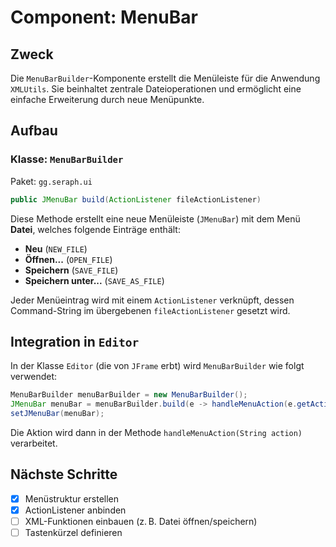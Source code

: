# Component: MenuBar

## Zweck
Die `MenuBarBuilder`-Komponente erstellt die Menüleiste für die Anwendung `XMLUtils`. Sie beinhaltet zentrale Dateioperationen und ermöglicht eine einfache Erweiterung durch neue Menüpunkte.

## Aufbau

### Klasse: `MenuBarBuilder`
Paket: `gg.seraph.ui`

```java
public JMenuBar build(ActionListener fileActionListener)
```

Diese Methode erstellt eine neue Menüleiste (`JMenuBar`) mit dem Menü **Datei**, welches folgende Einträge enthält:

- **Neu** (`NEW_FILE`)
- **Öffnen...** (`OPEN_FILE`)
- **Speichern** (`SAVE_FILE`)
- **Speichern unter...** (`SAVE_AS_FILE`)

Jeder Menüeintrag wird mit einem `ActionListener` verknüpft, dessen Command-String im übergebenen `fileActionListener` gesetzt wird.

## Integration in `Editor`
In der Klasse `Editor` (die von `JFrame` erbt) wird `MenuBarBuilder` wie folgt verwendet:

```java
MenuBarBuilder menuBarBuilder = new MenuBarBuilder();
JMenuBar menuBar = menuBarBuilder.build(e -> handleMenuAction(e.getActionCommand()));
setJMenuBar(menuBar);
```

Die Aktion wird dann in der Methode `handleMenuAction(String action)` verarbeitet.

## Nächste Schritte
- [x] Menüstruktur erstellen
- [x] ActionListener anbinden
- [ ] XML-Funktionen einbauen (z. B. Datei öffnen/speichern)
- [ ] Tastenkürzel definieren
